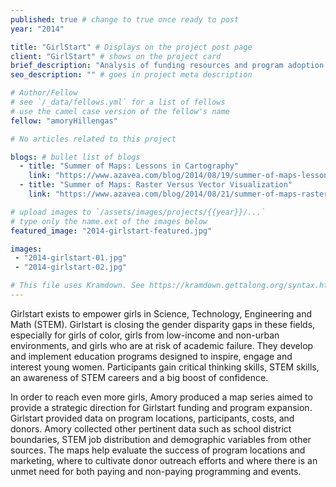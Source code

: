 ```yaml
---
published: true # change to true once ready to post
year: "2014"

title: "GirlStart" # Displays on the project post page
client: "GirlStart" # shows on the project card
brief_description: "Analysis of funding resources and program adoption of Girlstart in central Texas" # shows on the project card
seo_description: "" # goes in project meta description

# Author/Fellow
# see `/_data/fellows.yml` for a list of fellows
# use the camel case version of the fellow's name
fellow: "amoryHillengas"

# No articles related to this project

blogs: # bullet list of blogs
  - title: "Summer of Maps: Lessons in Cartography"
    link: "https://www.azavea.com/blog/2014/08/19/summer-of-maps-lessons-in-cartography/"
  - title: "Summer of Maps: Raster Versus Vector Visualization"
    link: "https://www.azavea.com/blog/2014/08/21/summer-of-maps-raster-versus-vector-visualization/"

# upload images to `/assets/images/projects/{{year}}/...`
# type only the name.ext of the images below
featured_image: "2014-girlstart-featured.jpg"

images:
 - "2014-girlstart-01.jpg"
 - "2014-girlstart-02.jpg"

# This file uses Kramdown. See https://kramdown.gettalong.org/syntax.html for syntax
---
```

Girlstart exists to empower girls in Science, Technology, Engineering and Math (STEM). Girlstart is closing the gender disparity gaps in these fields, especially for girls of color, girls from low-income and non-urban environments, and girls who are at risk of academic failure. They develop and implement education programs designed to inspire, engage and interest young women. Participants gain critical thinking skills, STEM skills, an awareness of STEM careers and a big boost of confidence.

In order to reach even more girls, Amory produced a map series aimed to provide a strategic direction for Girlstart funding and program expansion. Girlstart provided data on program locations, participants, costs, and donors. Amory collected other pertinent data such as school district boundaries, STEM job distribution and demographic variables from other sources. The maps help evaluate the success of program locations and marketing, where to cultivate donor outreach efforts and where there is an unmet need for both paying and non-paying programming and events.
